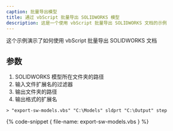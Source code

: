 ```yaml
---
caption: 批量导出模型
title: 通过 vbScript 批量导出 SOLIDWORKS 模型
description: 这是一个使用 vbScript 批量导出 SOLIDWORKS 文档的示例
---
```

这个示例演示了如何使用 vbScript 批量导出 SOLIDWORKS 文档

## 参数

1. SOLIDWORKS 模型所在文件夹的路径
1. 输入文件扩展名的过滤器
1. 输出文件夹的路径
1. 输出格式的扩展名

~~~
> "export-sw-models.vbs" "C:\Models" sldprt "C:\Output" step
~~~

{% code-snippet { file-name: export-sw-models.vbs } %}